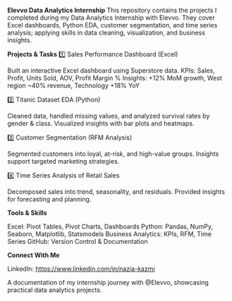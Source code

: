 **Elevvo Data Analytics Internship**
This repository contains the projects I completed during my Data Analytics Internship with Elevvo.
They cover Excel dashboards, Python EDA, customer segmentation, and time series analysis; applying skills in data cleaning, visualization, and business insights.

**Projects & Tasks**
1️⃣ Sales Performance Dashboard (Excel)

Built an interactive Excel dashboard using Superstore data.
KPIs: Sales, Profit, Units Sold, AOV, Profit Margin %
Insights: +12% MoM growth, West region ~40% revenue, Technology +18% YoY

2️⃣ Titanic Dataset EDA (Python)

Cleaned data, handled missing values, and analyzed survival rates by gender & class.
Visualized insights with bar plots and heatmaps.

3️⃣ Customer Segmentation (RFM Analysis)

Segmented customers into loyal, at-risk, and high-value groups.
Insights support targeted marketing strategies.

4️⃣ Time Series Analysis of Retail Sales

Decomposed sales into trend, seasonality, and residuals.
Provided insights for forecasting and planning.

**Tools & Skills**

Excel: Pivot Tables, Pivot Charts, Dashboards
Python: Pandas, NumPy, Seaborn, Matplotlib, Statsmodels
Business Analytics: KPIs, RFM, Time Series
GitHub: Version Control & Documentation

**Connect With Me**

LinkedIn: https://www.linkedin.com/in/nazia-kazmi

A documentation of my internship journey with @Elevvo, showcasing practical data analytics projects.
